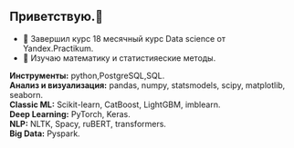 ## Приветствую.👋
- 🌱 Завершил курс 18 месячный курс Data science от Yandex.Practikum.
- 🔭 Изучаю математику и статистияеские методы.


**Инструменты:** python,PostgreSQL,SQL.\
**Анализ и визуализация:** pandas, numpy, statsmodels, scipy, matplotlib, seaborn.\
**Classic ML:** Scikit-learn, CatBoost, LightGBM, imblearn.\
**Deep Learning:** PyTorch, Keras.\
**NLP:** NLTK, Spacy, ruBERT, transformers.\
**Big Data:** Pyspark.

<!--
**TomashevichEG/TomashevichEG** is a ✨ _special_ ✨ repository because its `README.md` (this file) appears on your GitHub profile.

Here are some ideas to get you started:

🔭 I’m currently working at one of the largest banks in Russia, holding a Senior Data Scientist position;
🌱 I’m currently pursuing a Master's degree in Management at the Russian Gubkin State University;
👯 I’m looking to collaborate on startups, innovative projects in Data Science and Machine Learning;
🤔 I'm conducting research to predict energy consumption in the global market using economic data;
💬 Ask me about machine learning, data analysis, SQL, Python, and my projects in NLP and predictive modeling;
📫 How to reach me: @grinef.

Programming Languages:

Python, SQL (PostgreSQL, MySQL)
Data Analysis & Visualization:

pandas, numpy, statsmodels, scipy, matplotlib, seaborn, Power BI, Yandex DataLens
Experience in large-scale data analysis, ad-hoc analytics, and building comprehensive dashboards for business decision-making.
Machine Learning:

Classic ML: Scikit-learn, CatBoost, LightGBM, imblearn
Deep Learning: PyTorch, Keras
NLP: NLTK, Spacy, ruBERT, transformers
Built and fine-tuned multi-class and binary classification models for text (toxic comments, tariff recommendations, CEFR level prediction), and image data (age estimation).
Developed and deployed time series forecasting models for demand prediction (taxi orders, product trends).
Extensive experience in both binary classification (churn prediction, cancellation prediction) and regression tasks (housing price prediction, car price prediction).
